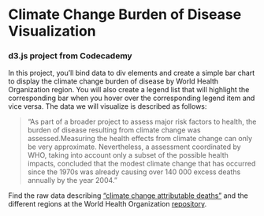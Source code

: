 # Climate Change Burden of Disease Visualization

### d3.js project from Codecademy

In this project, you’ll bind data to div elements and create a simple bar chart to display the climate change burden of disease by World Health Organization region. You will also create a legend list that will highlight the corresponding bar when you hover over the corresponding legend item and vice versa. The data we will visualize is described as follows:

> “As part of a broader project to assess major risk factors to health, the burden of disease resulting from climate change was assessed.Measuring the health effects from climate change can only be very approximate. Nevertheless, a assessment coordinated by WHO, taking into account only a subset of the possible health impacts, concluded that the modest climate change that has occurred since the 1970s was already causing over 140 000 excess deaths annually by the year 2004.”

Find the raw data describing [“climate change attributable deaths”](http://apps.who.int/gho/data/node.main.132?lang=en) and the different regions at the World Health Organization [repository](http://apps.who.int/gho/data/node.wrapper.imr?x-id=2391).

